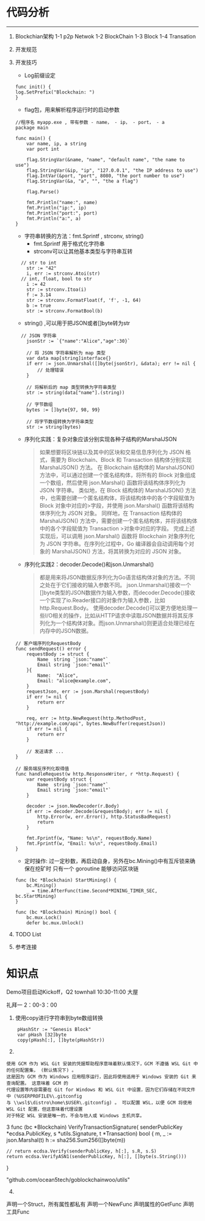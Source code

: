 # 代码分析
---

1. Blockchian架构
	1-1 p2p Netwok
	1-2 BlockChain
	1-3 Block
	1-4 Transation
2. 开发规范
3. 开发技巧
	- Log前缀设定
	```
	func init() {
	log.SetPrefix("Blockchain: ")
	}	
	```
	- flag包，用来解析程序运行时的启动参数
	```
	//程序名 myapp.exe , 带有参数 - name， - ip， - port， - a 
	package main

	func main() {
		var name, ip, a string
		var port int

		flag.StringVar(&name, "name", "default name", "the name to use")
		flag.StringVar(&ip, "ip", "127.0.0.1", "the IP address to use")
		flag.IntVar(&port, "port", 8080, "the port number to use")
		flag.StringVar(&a, "a", "", "the a flag")

		flag.Parse()

		fmt.Println("name:", name)
		fmt.Println("ip:", ip)
		fmt.Println("port:", port)
		fmt.Println("a:", a)
	}
	```
	- 字符串转换的方法：fmt.Sprintf , strconv, string()
	  - fmt.Sprintf 用于格式化字符串
	  - strconv可以让其他基本类型与字符串互转 
	```
	  // str to int
	  	str := "42"
		i, err := strconv.Atoi(str)
      // int, float, bool to str
		i := 42
		str := strconv.Itoa(i)
		f := 3.14
		str := strconv.FormatFloat(f, 'f', -1, 64)
		b := true
		str := strconv.FormatBool(b)
	```
	  - string() ,可以用于把JSON或者[]byte转为str
	```
	  // JSON 字符串
		jsonStr := `{"name":"Alice","age":30}`

		// 将 JSON 字符串解析为 map 类型
		var data map[string]interface{}
		if err := json.Unmarshal([]byte(jsonStr), &data); err != nil {
			// 处理错误
		}

		// 将解析后的 map 类型转换为字符串类型
		str := string(data["name"].(string))
	```
	```
		// 字节数组
		bytes := []byte{97, 98, 99}

		// 将字节数组转换为字符串类型
		str := string(bytes)
	```
	- 序列化实践：复杂对象应该分别实现各种子结构的MarshalJSON

		>如果想要将区块链以及其中的区块和交易信息序列化为 JSON 格式，需要为 Blockchain、Block 和 Transaction 结构体分别实现 MarshalJSON() 方法。
		>在 Blockchain 结构体的 MarshalJSON() 方法中，可以通过创建一个匿名结构体，将所有的 Block 对象组成一个数组，然后使用 json.Marshal() 函数将该结构体序列化为 JSON 字符串。
		>类似地，在 Block 结构体的 MarshalJSON() 方法中，也需要创建一个匿名结构体，将该结构体中的各个字段赋值为 Block 对象中对应的>字段，并使用 json.Marshal() 函数将该结构体序列化为 JSON 对象。
		>同样地，在 Transaction 结构体的 MarshalJSON() 方法中，需要创建一个匿名结构体，并将该结构体中的各个字段赋值为 Transaction >对象中对应的字段。
		>完成上述实现后，可以调用 json.Marshal() 函数将 Blockchain 对象序列化为 JSON 字符串。在序列化过程中，Go 编译器会自动调用每个对象的 MarshalJSON() 方法，将其转换为对应的 JSON 对象。

	- 序列化实践2：decoder.Decode()和json.Unmarshal()

		>都是用来将JSON数据反序列化为Go语言结构体对象的方法。不同之处在于它们接收的输入参数不同。
		>json.Unmarshal()接收一个[]byte类型的JSON数据作为输入参数，而decoder.Decode()接收一个实现了io.Reader接口的对象作为输入参数，比如http.Request.Body。
		>使用decoder.Decode()可以更方便地处理一些I/O相关的操作，比如从HTTP请求中读取JSON数据并将其反序列化为一个结构体对象。而json.Unmarshal()则更适合处理已经在内存中的JSON数据。

	```
	// 客户端序列化RequestBody
	func sendRequest() error {
		requestBody := struct {
			Name  string `json:"name"`
			Email string `json:"email"`
		}{
			Name:  "Alice",
			Email: "alice@example.com",
		}
		requestJson, err := json.Marshal(requestBody)
		if err != nil {
			return err
		}

		req, err := http.NewRequest(http.MethodPost, "http://example.com/api", bytes.NewBuffer(requestJson))
		if err != nil {
			return err
		}

		// 发送请求 ...
	}

	// 服务端反序列化取得值
	func handleRequest(w http.ResponseWriter, r *http.Request) {
		var requestBody struct {
			Name  string `json:"name"`
			Email string `json:"email"`
		}

		decoder := json.NewDecoder(r.Body)
		if err := decoder.Decode(&requestBody); err != nil {
			http.Error(w, err.Error(), http.StatusBadRequest)
			return
		}

		fmt.Fprintf(w, "Name: %s\n", requestBody.Name)
		fmt.Fprintf(w, "Email: %s\n", requestBody.Email)
	}
	```
	- 定时操作: 过一定秒数，再启动自身，另外在bc.Mining()中有互斥锁来确保在挖矿时
	只有一个 goroutine 能够访问区块链

	```
	func (bc *Blockchain) StartMining() {
		bc.Mining()
		_ = time.AfterFunc(time.Second*MINING_TIMER_SEC, bc.StartMining)
	}
	```
	```
	func (bc *Blockchain) Mining() bool {
		bc.mux.Lock()
		defer bc.mux.Unlock()
	```

4. TODO List
5. 参考连接

# 知识点
Demo项目启动Kickoff，Q2 townhall
10:30-11:00
大屋

礼拜一 2：00-3：00







1. 使用copy进行字符串到byte数组转换

```	
    pHashStr := "Genesis Block"
	var pHash [32]byte
	copy(pHash[:], []byte(pHashStr))
```

2.

```	
使用 GCM 作为 WSL Git 安装的凭据帮助程序意味着默认情况下，GCM 不遵循 WSL Git 中的任何配置集， (默认情况下) 。 
这是因为 GCM 作为 Windows 应用程序运行，因此将使用适用于 Windows 安装的 Git 来查询配置。 这意味着 GCM 的
代理设置等内容需要在 Git for Windows 和 WSL Git 中设置，因为它们存储在不同文件中 (%USERPROFILE%\.gitconfig 
与 \\wsl$\distro\home\$USER\.gitconfig) 。 可以配置 WSL，以便 GCM 将使用 WSL Git 配置，但这意味着代理设置
对于特定 WSL 安装是唯一的，不会与他人或 Windows 主机共享。
```	

3
func (bc *Blockchain) VerifyTransactionSignature(
	senderPublicKey *ecdsa.PublicKey, s *utils.Signature, t *Transaction) bool {
	m, _ := json.Marshal(t)
	h := sha256.Sum256([]byte(m))

	// return ecdsa.Verify(senderPublicKey, h[:], s.R, s.S)
	return ecdsa.VerifyASN1(senderPublicKey, h[:], []byte(s.String()))
}

"github.com/ocean5tech/goblockchainwoo/utils"

4.

声明一个Struct，所有属性都私有
声明一个NewFunc
声明属性的GetFunc
声明工具Func
